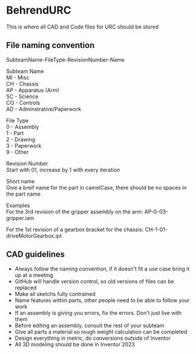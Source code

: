 # BehrendURC
This is where all CAD and Code files for URC should be stored

## File naming convention

SubteamName-FileType-RevisionNumber-Name

Subteam Name<br />
MI - Misc<br />
CH - Chassis<br />
AP - Apparatus (Arm)<br />
SC - Science<br />
CO - Controls<br />
AD - Adminstrative/Paperwork<br />

File Type<br />
0 - Assembly<br />
1 - Part<br />
2 - Drawing<br />
3 - Paperwork<br />
9 - Other<br />

Revision Number<br />
Start with 01, increase by 1 with every iteration<br />

Short name<br />
Give a breif name for the part in camelCase, there should be no spaces in the part name<br />

Examples<br />
For the 3rd revision of the gripper assembly on the arm:
AP-0-03-gripper.iam<br />

For the 1st revision of a gearbox bracket for the chassis:
CH-1-01-driveMotorGearbox.ipt<br />

## CAD guidelines
- Always follow the naming convention, if it doesn't fit a use case bring it up at a meeting
- GitHub will handle version control, so old versions of files can be replaced
- Make all sketchs fully contrained
- Name features within parts, other people need to be able to follow your work
- If an assembly is giving you errors, fix the errors.  Don't just live with them
- Before editing an assembly, consult the rest of your subteam
- Give all parts a material so rough weight calculation can be completed
- Design everything in metric, do conversions outside of Inventor
- All 3D modeling should be done in Inventor 2023
